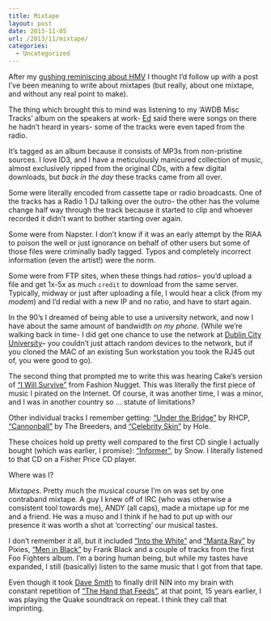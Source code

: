 ```yaml
---
title: Mixtape
layout: post
date: 2013-11-05
url: /2013/11/mixtape/
categories:
  - Uncategorized
---
```

After my [gushing reminiscing about HMV][1] I thought I&rsquo;d follow up with a post I&rsquo;ve been meaning to write about mixtapes (but really, about one mixtape, and without any real point to make).

The thing which brought this to mind was listening to my &lsquo;AWDB Misc Tracks&rsquo; album on the speakers at work- [Ed][2] said there were songs on there he hadn&rsquo;t heard in years- some of the tracks were even taped from the radio.

It&rsquo;s tagged as an album because it consists of MP3s from non-pristine sources. I love ID3, and I have a meticulously manicured collection of music, almost exclusively ripped from the original CDs, with a few digital downloads, but _back in the day_ these tracks came from all over.

Some were literally encoded from cassette tape or radio broadcasts. One of the tracks has a Radio 1 DJ talking over the outro- the other has the volume change half way through the track because it started to clip and whoever recorded it didn&rsquo;t want to bother starting over again.

Some were from Napster. I don&rsquo;t know if it was an early attempt by the RIAA to poison the well or just ignorance on behalf of other users but some of those files were criminally badly tagged. Typos and completely incorrect information (even the artist!) were the norm.

Some were from FTP sites, when these things had _ratios_&#8211; you&rsquo;d upload a file and get 1x-5x as much `credit` to download from the same server. Typically, midway or just after uploading a file, I would hear a click (from my _modem_) and I&rsquo;d redial with a new IP and no ratio, and have to start again.

In the 90&rsquo;s I dreamed of being able to use a university network, and now I have about the same amount of bandwidth _on my phone_. (While we&rsquo;re walking back in time- I did get one chance to use the network at [Dublin City University][3]&#8211; you couldn&rsquo;t just attach random devices to the network, but if you cloned the MAC of an existing Sun workstation you took the RJ45 out of, you were good to go).

The second thing that prompted me to write this was hearing Cake&rsquo;s version of [&ldquo;I Will Survive&rdquo;][4] from Fashion Nugget. This was literally the first piece of music I pirated on the Internet. Of course, it was another time, I was a minor, and I was in another country so &hellip; statute of limitations?

Other individual tracks I remember getting: [&ldquo;Under the Bridge&rdquo;][5] by RHCP, [&ldquo;Cannonball&rdquo;][6] by The Breeders, and [&ldquo;Celebrity Skin&rdquo;][7] by Hole.

These choices hold up pretty well compared to the first CD single I actually bought (which was earlier, I promise): [&ldquo;Informer&rdquo;][8], by Snow. I literally listened to that CD on a Fisher Price CD player.

Where was I?

_Mixtapes_. Pretty much the musical course I&rsquo;m on was set by one contraband mixtape. A guy I knew off of IRC (who was otherwise a consistent tool towards me), ANDY (all caps), made a mixtape up for me and a friend. He was a muso and I think if he had to put up with our presence it was worth a shot at &lsquo;correcting&rsquo; our musical tastes.

I don&rsquo;t remember it all, but it included [&ldquo;Into the White&rdquo;][9] and [&ldquo;Manta Ray&rdquo;][10] by Pixies, [&ldquo;Men in Black&rdquo;][11] by Frank Black and a couple of tracks from the first Foo Fighters album. I&rsquo;m a boring human being, but while my tastes have expanded, I still (basically) listen to the same music that I got from that tape.

Even though it took [Dave Smith][12] to finally drill NIN into my brain with constant repetition of [&ldquo;The Hand that Feeds&rdquo;][13], at that point, 15 years earlier, I was playing the Quake soundtrack on repeat. I think they call that imprinting.

 [1]: https://www.insom.me.uk/post/hmv.html
 [2]: https://twitter.com/ejrowley
 [3]: http://www.dcu.ie/
 [4]: https://play.spotify.com/track/0qgiFuYhYuwtFXEwYakddE
 [5]: https://play.spotify.com/track/23NPGXlSaIqWzvxIRhM2oG
 [6]: https://play.spotify.com/track/11nv53N7ZnNTCgyl8yxvYd
 [7]: https://play.spotify.com/track/2VTQAjZr7FPoEJD2sNoH3o
 [8]: https://play.spotify.com/track/2LjiPAQOVazT8sRyXL3XRs
 [9]: https://play.spotify.com/track/051tQvyTMedAnD9P5PkJIl
 [10]: https://play.spotify.com/track/0kfdZnXYBWPzaBderiOt5n
 [11]: https://play.spotify.com/track/5qJ5BrWr5s3skQCkKo9ARO
 [12]: https://twitter.com/davidjamessmith
 [13]: https://play.spotify.com/track/4L5r9XNiWJ7cbqcIiNvVes


